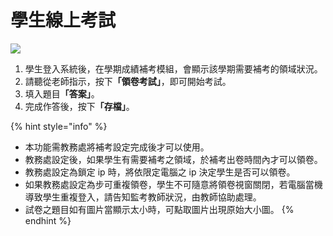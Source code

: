 # 學生線上考試

![](../.gitbook/assets/stu-exam.png)

1. 學生登入系統後，在學期成績補考模組，會顯示該學期需要補考的領域狀況。
2. 請聽從老師指示，按&#x4E0B;**「領卷考試」**，即可開始考試。
3. 填入題&#x76EE;**「答案」**。
4. 完成作答後，按&#x4E0B;**「存檔」**。

{% hint style="info" %}
* 本功能需教務處將補考設定完成後才可以使用。
* 教務處設定後，如果學生有需要補考之領域，於補考出卷時間內才可以領卷。
* 教務處設定為鎖定 ip 時，將依限定電腦之 ip 決定學生是否可以領卷。
* 如果教務處設定為步可重複領卷，學生不可隨意將領卷視窗關閉，若電腦當機導致學生重複登入，請告知監考教師狀況，由教師協助處理。
* 試卷之題目如有圖片當顯示太小時，可點取圖片出現原始大小圖。
{% endhint %}
